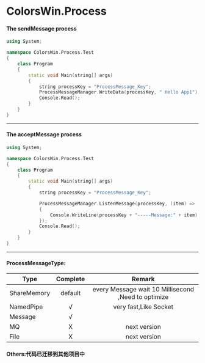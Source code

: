 # ColorsWin.Process

#### The sendMessage process

```C++
using System;

namespace ColorsWin.Process.Test
{
    class Program
    {
        static void Main(string[] args)
        {
            string processKey = "ProcessMessage_Key";
            ProcessMessageManager.WriteData(processKey, " Hello App1");
            Console.Read();
        }
    }
}

```

-----------------------------------

#### The acceptMessage process

```C++
using System;

namespace ColorsWin.Process.Test
{
    class Program
    {
        static void Main(string[] args)
        {
            string processKey = "ProcessMessage_Key";

            ProcessMessageManager.ListenMessage(processKey, (item) =>
            {
                Console.WriteLine(processKey + "-----Message:" + item);
            });
            Console.Read();
        }
    }
}
```

-----------------------------------
#### ProcessMessageType:
|Type       |Complete          |Remark          |
| -------------|:--------------:|:--------------:|
|ShareMemory|default| every Message wait 10 Millisecond ,Need to optimize |
|NamedPipe|√|very fast,Like Socket|
|Message|√||
|MQ|X|next version|
|File|X|next version||



#### Others:代码已迁移到其他项目中



